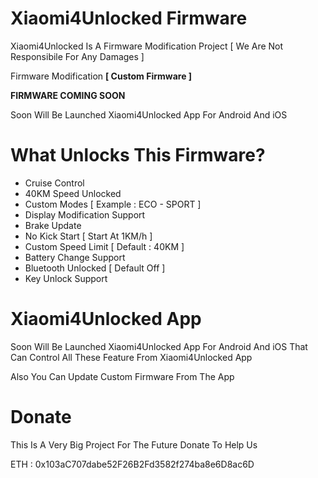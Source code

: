 # Xiaomi4Unlocked Firmware
Xiaomi4Unlocked Is A Firmware Modification Project [ We Are Not Responsibile For Any Damages ]

Firmware Modification **[ Custom Firmware ]**

**FIRMWARE COMING SOON**

Soon Will Be Launched Xiaomi4Unlocked App For Android And iOS
# What Unlocks This Firmware?
- Cruise Control
- 40KM Speed Unlocked
- Custom Modes [ Example : ECO - SPORT ]
- Display Modification Support
- Brake Update
- No Kick Start [ Start At 1KM/h ]
- Custom Speed Limit [ Default : 40KM ]
- Battery Change Support
- Bluetooth Unlocked [ Default Off ]
- Key Unlock Support

# Xiaomi4Unlocked App
Soon Will Be Launched Xiaomi4Unlocked App For Android And iOS That Can Control All These Feature From Xiaomi4Unlocked App

Also You Can Update Custom Firmware From The App

# Donate 
This Is A Very Big Project For The Future Donate To Help Us

ETH : 0x103aC707dabe52F26B2Fd3582f274ba8e6D8ac6D
